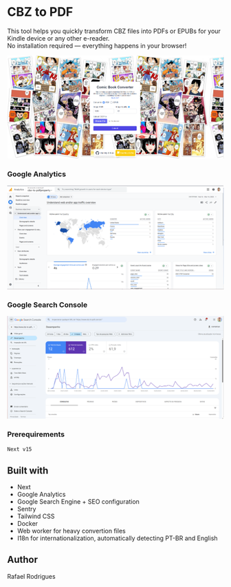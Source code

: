 # CBZ to PDF

This tool helps you quickly transform CBZ files into PDFs or EPUBs for your Kindle device or any other e-reader.
<br />
No installation required — everything happens in your browser!

![](cbz-website.PNG)

### Google Analytics
![](cbz-ga.PNG)

### Google Search Console
![](cbz-gcs.PNG)

### Prerequirements

```
Next v15
```

## Built with

* Next
* Google Analytics
* Google Search Engine + SEO configuration
* Sentry
* Tailwind CSS
* Docker
* Web worker for heavy convertion files
* I18n for internationalization, automatically detecting PT-BR and English

## Author

Rafael Rodrigues
